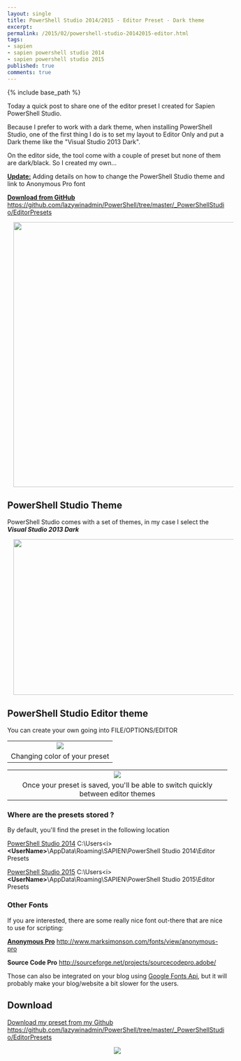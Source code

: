 ```yaml
---
layout: single
title: PowerShell Studio 2014/2015 - Editor Preset - Dark theme
excerpt: 
permalink: /2015/02/powershell-studio-20142015-editor.html
tags: 
- sapien
- sapien powershell studio 2014
- sapien powershell studio 2015
published: true
comments: true
---
```

{% include base_path %}

Today a quick post to share one of the editor preset I created for Sapien PowerShell Studio.

Because I prefer to work with a dark theme, when installing PowerShell Studio, one of the first thing I do is to set my layout to Editor Only and put a Dark theme like the "Visual Studio 2013 Dark".

On the editor side, the tool come with a couple of preset but none of them are dark/black.
So I created my own...

<b><u>Update:</u></b> Adding details on how to change the PowerShell Studio theme and link to Anonymous Pro font

<u><b>Download from GitHub</b></u>
<a href="https://github.com/lazywinadmin/PowerShell/tree/master/_PowerShellStudio/EditorPresets" target="_blank">https://github.com/lazywinadmin/PowerShell/tree/master/_PowerShellStudio/EditorPresets</a>

<div class="separator" style="clear: both; text-align: center;"><a href="{{ base_path }}/images/2015/20150204_PowerShell_Studio_20142015_-_Editor_Preset__Dark_theme/PowerShellStudio_EditorPreset_Black__1458837646__-919x871.png" imageanchor="1" style="margin-left: 1em; margin-right: 1em;"><img border="0" src="{{ base_path }}/images/2015/20150204_PowerShell_Studio_20142015_-_Editor_Preset__Dark_theme/PowerShellStudio_EditorPreset_Black__1458837646__-919x871.png" height="606" width="640" /></a></div>

## PowerShell Studio Theme

PowerShell Studio comes with a set of themes, in my case I select the <b><i>Visual Studio 2013 Dark</i></b>

<div class="separator" style="clear: both; text-align: center;"><a href="{{ base_path }}/images/2015/20150204_PowerShell_Studio_20142015_-_Editor_Preset__Dark_theme/2015-02-28_12-26-46__946352000__-872x486.png" imageanchor="1" style="margin-left: 1em; margin-right: 1em;"><img border="0" src="{{ base_path }}/images/2015/20150204_PowerShell_Studio_20142015_-_Editor_Preset__Dark_theme/2015-02-28_12-26-46__946352000__-872x486.png" height="356" width="640" /></a></div>

## PowerShell Studio Editor theme

You can create your own going into FILE/OPTIONS/EDITOR

<table align="center" cellpadding="0" cellspacing="0" class="tr-caption-container" style="margin-left: auto; margin-right: auto; text-align: center;"><tbody><tr><td style="text-align: center;"><a href="{{ base_path }}/images/2015/20150204_PowerShell_Studio_20142015_-_Editor_Preset__Dark_theme/PowerShellStudio-EditorPreset_Options_v3__726004878__-427x424.png" imageanchor="1" style="margin-left: auto; margin-right: auto;"><img border="0" src="{{ base_path }}/images/2015/20150204_PowerShell_Studio_20142015_-_Editor_Preset__Dark_theme/PowerShellStudio-EditorPreset_Options_v3__726004878__-427x424.png" /></a></td></tr><tr><td class="tr-caption" style="text-align: center;">Changing color of your preset</td></tr></tbody></table>
<table align="center" cellpadding="0" cellspacing="0" class="tr-caption-container" style="margin-left: auto; margin-right: auto; text-align: center;"><tbody><tr><td style="text-align: center;"><a href="{{ base_path }}/images/2015/20150204_PowerShell_Studio_20142015_-_Editor_Preset__Dark_theme/PowerShellStudio-EditorPreset_Options_v2__2062284198__-713x654.png" imageanchor="1" style="margin-left: auto; margin-right: auto;"><img border="0" src="{{ base_path }}/images/2015/20150204_PowerShell_Studio_20142015_-_Editor_Preset__Dark_theme/PowerShellStudio-EditorPreset_Options_v2__2062284198__-713x654.png" /></a></td></tr><tr><td class="tr-caption" style="text-align: center;">Once your preset is saved, you'll be able to switch quickly between editor themes</td></tr></tbody></table>

### Where are the presets stored ?

By default, you'll find the preset in the following location

<u>PowerShell Studio 2014</u>
C:\Users\<i><b>&lt;UserName&gt;</b></i>\AppData\Roaming\SAPIEN\PowerShell Studio 2014\Editor Presets

<u>PowerShell Studio 2015</u>
C:\Users\<i><b>&lt;UserName&gt;</b></i>\AppData\Roaming\SAPIEN\PowerShell Studio 2015\Editor Presets

### Other Fonts

If you are interested, there are some really nice font out-there that are nice to use for scripting:

<b><u>Anonymous Pro</u></b>
http://www.marksimonson.com/fonts/view/anonymous-pro

<b>Source Code Pro</b>
http://sourceforge.net/projects/sourcecodepro.adobe/


Those can also be integrated on your blog using <a href="https://www.google.com/fonts#UsePlace:use/Collection:Anonymous+Pro" target="_blank">Google Fonts Api</a>, but it will probably make your blog/website a bit slower for the users.

## Download

<u>Download my preset from my Github</u>
<a href="https://github.com/lazywinadmin/PowerShell/tree/master/_PowerShellStudio/EditorPresets" target="_blank">https://github.com/lazywinadmin/PowerShell/tree/master/_PowerShellStudio/EditorPresets</a>

<div class="separator" style="clear: both; text-align: center;"><a href="{{ base_path }}/images/2015/20150204_PowerShell_Studio_20142015_-_Editor_Preset__Dark_theme/2015-02-28_12-31-58__1912926846__-616x330.png" imageanchor="1" style="margin-left: 1em; margin-right: 1em;"><img border="0" src="{{ base_path }}/images/2015/20150204_PowerShell_Studio_20142015_-_Editor_Preset__Dark_theme/2015-02-28_12-31-58__1912926846__-616x330.png" /></a></div>